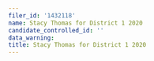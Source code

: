 ```yaml
---
filer_id: '1432118'
name: Stacy Thomas for District 1 2020
candidate_controlled_id: ''
data_warning: 
title: Stacy Thomas for District 1 2020
---
```

